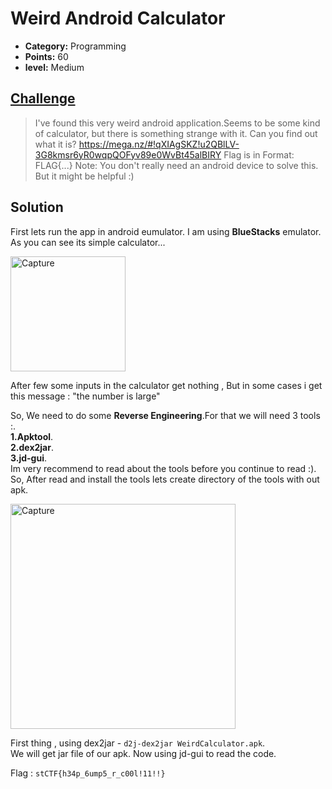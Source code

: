 
# Weird Android Calculator

* **Category:** Programming 
* **Points:** 60
* **level:** Medium


## [Challenge](https://ctflearn.com/challenge/290)

> I've found this very weird android application.Seems to be some kind of calculator, but there is something strange with it. Can you find out what it is?
> https://mega.nz/#!qXIAgSKZ!u2QBlLV-3G8kmsr6yR0wqpQOFyv89e0WvBt45alBIRY
> Flag is in Format: FLAG{...}
> Note: You don't really need an android device to solve this. But it might be helpful :)

## Solution
First lets run the app in android eumulator. I am using  **BlueStacks** emulator.\
As you can see its simple calculator...

<img width="184" alt="Capture" src="https://user-images.githubusercontent.com/57364083/69641316-a8a12e00-1068-11ea-8daa-02a9944d019e.PNG">

After few some inputs in the calculator get nothing , But in some cases i get this message : "the number is large"

So, We need to do some **Reverse Engineering**.For that we will need 3 tools :.\
**1.Apktool**.\
**2.dex2jar**.\
**3.jd-gui**.\
Im very recommend to read about the tools before you continue to read :).\
So, After read and install the tools lets create directory of the tools with out apk.

<img width="360" alt="Capture" src="https://user-images.githubusercontent.com/57364083/69642124-f702fc80-1069-11ea-9c9f-09dd7f9a29d7.PNG">

First thing , using dex2jar - ```d2j-dex2jar WeirdCalculator.apk```.\
We will get jar file of our apk.
Now using jd-gui to read the code. 





Flag : ```stCTF{h34p_6ump5_r_c00l!11!!}```

